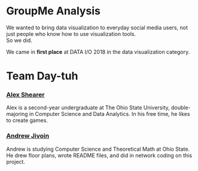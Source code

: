 # GroupMe Analysis  
We wanted to bring data visualization to everyday social media users, not just people who know how to use visualization tools.  
So we did.

We came in **first place** at DATA I/O 2018 in the data visualization category.

# Team Day-tuh
### [**Alex Shearer**](https://github.com/sheareraws)
Alex is a second-year undergraduate at The Ohio State University, double-majoring in Computer Science and Data Analytics. In his free time, he likes to create games. 

### [**Andrew Jivoin**](https://github.com/ajivoin)
Andrew is studying Computer Science and Theoretical Math at Ohio State. He drew floor plans, wrote README files, and did in network coding on this project.
